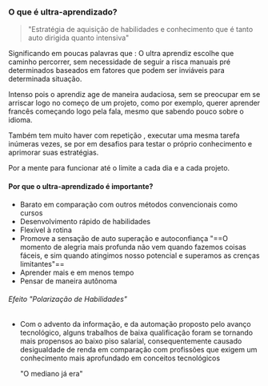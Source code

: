 ### O que é ultra-aprendizado?
> "Estratégia de aquisição de habilidades e conhecimento que é tanto auto dirigida quanto intensiva"

Significando em poucas palavras que : O ultra aprendiz escolhe que caminho percorrer, sem necessidade de seguir a risca manuais pré determinados baseados em fatores que podem ser inviáveis para determinada situação. 

Intenso pois o aprendiz age de maneira audaciosa, sem se preocupar em se arriscar logo no começo de um projeto, como por exemplo, querer aprender francês começando logo pela fala, mesmo que sabendo pouco sobre o idioma. 

Também tem muito haver com repetição , executar uma mesma tarefa inúmeras vezes, se por em desafios para testar o próprio conhecimento e aprimorar suas estratégias.

Por a mente para funcionar até o limite a cada dia e a cada projeto.

#### Por que o ultra-aprendizado é importante?

- Barato em comparação com outros métodos convencionais como cursos
- Desenvolvimento rápido de habilidades 
- Flexível à rotina
- Promove a sensação de auto superação e autoconfiança "==O momento de alegria mais profunda não vem quando fazemos coisas fáceis, e sim quando atingimos nosso potencial e superamos as crenças limitantes"==
- Aprender mais e em menos tempo 
- Pensar de maneira autônoma

###### Efeito "Polarização de Habilidades"
- Com o advento da informação, e da automação proposto pelo avanço tecnológico, alguns trabalhos de baixa qualificação foram se tornando mais propensos ao baixo piso salarial, consequentemente causado desigualdade de renda em comparação com profissões que exigem um conhecimento mais aprofundado em conceitos tecnológicos

    "O mediano já era"

